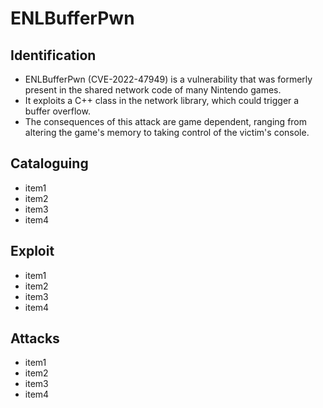 
# ENLBufferPwn

## Identification

- ENLBufferPwn (CVE-2022-47949) is a vulnerability that was formerly present in the shared network code of many Nintendo games.
- It exploits a C++ class in the network library, which could trigger a buffer overflow.
- The consequences of this attack are game dependent, ranging from altering the game's memory to taking control of the victim's console.

## Cataloguing

- item1
- item2
- item3
- item4

## Exploit

- item1
- item2
- item3
- item4

## Attacks

- item1
- item2
- item3
- item4
